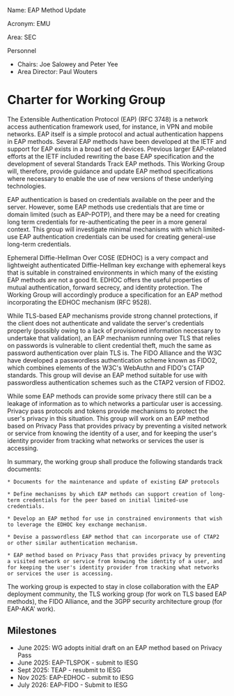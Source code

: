 Name: EAP Method Update

Acronym: EMU

Area: SEC

Personnel

 * Chairs: Joe Salowey and Peter Yee
 * Area Director: Paul Wouters

# Charter for Working Group

The Extensible Authentication Protocol (EAP) (RFC 3748) is a network access authentication framework used, for instance, in VPN and mobile networks. EAP itself is a simple protocol and actual authentication happens in EAP methods. Several EAP methods have been developed at the IETF and support for EAP exists in a broad set of devices. Previous larger EAP-related efforts at the IETF included rewriting the base EAP specification and the development of several Standards Track EAP methods. This Working Group will, therefore, provide guidance and update EAP method specifications where necessary to enable the use of new versions of these underlying technologies.

EAP authentication is based on credentials available on the peer and the server. However, some EAP methods use credentials that are time or domain limited (such as EAP-POTP), and there may be a need for creating long term credentials for re-authenticating the peer in a more general context. This group will investigate minimal mechanisms with which limited-use EAP authentication credentials can be used for creating general-use long-term credentials.

Ephemeral Diffie-Hellman Over COSE (EDHOC) is a very compact and lightweight authenticated Diffie-Hellman key exchange with ephemeral keys that is suitable in constrained environments in which many of the existing EAP methods are not a good fit. EDHOC offers the useful properties of mutual authentication, forward secrecy, and identity protection. The Working Group will accordingly produce a specification for an EAP method incorporating the EDHOC mechanism (RFC 9528).

While TLS-based EAP mechanisms provide strong channel protections, if the client does not authenticate and validate the server's credentials properly (possibly owing to a lack of provisioned information necessary to undertake that validation), an EAP mechanism running over TLS that relies on passwords is vulnerable to client credential theft, much the same as password authentication over plain TLS is. The FIDO Alliance and the W3C have developed a passwordless authentication scheme known as FIDO2, which combines elements of the W3C's WebAuthn and FIDO's CTAP standards. This group will devise an EAP method suitable for use with passwordless authentication schemes such as the CTAP2 version of FIDO2.

While some EAP methods can provide some privacy there still can be a leakage of information as to which networks a particular user is accessing. Privacy pass protocols and tokens provide mechanisms to protect the user's privacy in this situation. This group will work on an EAP method based on Privacy Pass that provides privacy by preventing a visited network or service from knowing the identity of a user, and for keeping the user's identity provider from tracking what networks or services the user is accessing.
 

In summary, the working group shall produce the following standards track documents:

	* Documents for the maintenance and update of existing EAP protocols 

	* Define mechanisms by which EAP methods can support creation of long-term credentials for the peer based on initial limited-use credentials.

	* Develop an EAP method for use in constrained environments that wish to leverage the EDHOC key exchange mechanism.

	* Devise a passwordless EAP method that can incorporate use of CTAP2 or other similar authentication mechanism.

 	* EAP method based on Privacy Pass that provides privacy by preventing a visited network or service from knowing the identity of a user, and for keeping the user's identity provider from tracking what networks or services the user is accessing.

The working group is expected to stay in close collaboration with the EAP deployment community, the TLS working group (for work on TLS based EAP methods), the FIDO Alliance, and the 3GPP security architecture group (for EAP-AKA' work).

## Milestones

 * June 2025: WG adopts initial draft on an EAP method based on Privacy Pass
 * June 2025: EAP-TLSPOK - submit to IESG
 * Sept 2025: TEAP - resubmit to IESG
 * Nov 2025: EAP-EDHOC - submit to IESG
 * July 2026: EAP-FIDO - Submit to IESG

